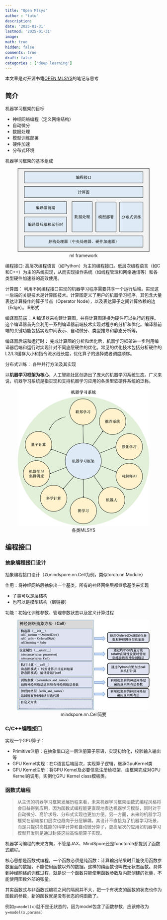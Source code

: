 ```yaml
---
title: "Open Mlsys"
author : "tutu"
description:
date: '2025-01-31'
lastmod: '2025-01-31'
image:
math: true
hidden: false
comments: true
draft: false
categories : ['deep learning']
---
```


本文章是对开源书籍[OPEN MLSYS](https://openmlsys.github.io/)的笔记与思考

## 简介

机器学习框架的目标
- 神经网络编程（定义网络结构）
- 自动微分
- 数据处理
- 模型训练部署
- 硬件加速
- 分布式环境

机器学习框架的基本组成

<figure style="text-align: center;">
    <img src="./images/ml-framework.png" width="500">
    <figcaption>ml framework</figcaption>
</figure>

编程接口: 高层次编程语言（如Python）为主的编程接口。低层次编程语言（如C和C++）为主的系统实现，从而实现操作系统（如线程管理和网络通讯等）和各类型硬件加速器的高效使用。

计算图： 利用不同编程接口实现的机器学习程序需要共享一个运行后端。实现这一后端的关键技术是计算图技术。计算图定义了用户的机器学习程序，其包含大量表达计算操作的算子节点（Operator Node），以及表达算子之间计算依赖的边（Edge）。IR形式

编译器前端： AI编译器来构建计算图，并将计算图转换为硬件可以执行的程序。这个编译器首先会利用一系列编译器前端技术实现对程序的分析和优化。编译器前端的关键功能包括实现中间表示、自动微分、类型推导和静态分析等。

编译器后端和运行时： 完成计算图的分析和优化后，机器学习框架进一步利用编译器后端和运行时实现针对不同底层硬件的优化。常见的优化技术包括分析硬件的L2/L3缓存大小和指令流水线长度，优化算子的选择或者调度顺序。

分布式训练： 各种并行方法及其实现

以**机器学习框架为核心**，人工智能社区创造出了庞大的机器学习系统生态。广义来说，机器学习系统是指实现和支持机器学习应用的各类型软硬件系统的泛称。

<figure style="text-align: center;">
    <img src="./images/mlsys.png" width="500">
    <figcaption>各类MLSYS</figcaption>
</figure>

## 编程接口

### 抽象编程接口设计

抽象编程接口设计（以mindspore.nn.Cell为例，类似torch.nn.Module）

作用：将神经网络层抽象出一个基类，所有的神经网络层都继承基类来实现
- 子类可以是层结构
- 也可以是模型结构（层链接）

功能：初始化训练参数、管理参数状态以及定义计算过程

<figure style="text-align: center;">
    <img src="./images/mindspore.nn.Cell.png" width="500">
    <figcaption>mindspore.nn.Cell简要</figcaption>
</figure>

### C/C++编程接口

实现一个GPU算子：
- Primitive注册：在抽象借口这一层注册算子原语，实现初始化，校验输入输出等
- GPU Kernel实现：在C语言后端层次，实现算子逻辑，继承GpuKernel类
- GPU Kernel注册：将GPU Kernel及必要信息注册给框架，由框架完成对GPU Kernel的调用，实例化GPU Kernel class模板类。

### 函数式编程

>从主流的机器学习框架发展历程来看，未来机器学习框架函数式编程风格将会日益得到应用，因为函数式编程能更直观地表达机器学习模型，同时对于自动微分、高阶求导、分布式实现也更加方便。另一方面，未来的机器学习框架在前端接口层次也趋向于分层解耦，其设计不直接为了机器学习场景，而是只提供高性能的科学计算和自动微分算子，更高层次的应用如机器学习模型开发则是通过封装这些高性能算子实现。

机器学习编程的未来方向，不管是JAX、MindSpore还是functorch都提到了函数式编程。

核心思想是函数式编程，一个函数必须是纯函数：计算输出结果时只能使用函数参数里面的数据，不能使用函数以外的数据。这样的纯函数也叫做无状态函数。具体到神经网络的训练过程，就是说一个函数只能使用函数参数及内部创建的张量，不能使用函数外部的张量。

其实函数式与非函数式编程之间的隔阂并不大，把一个有状态的函数的状态也作为函数的参数，新的函数就是没有状态的纯函数了。

例如`y=model(x)`就不是无状态的，因为model包含了函数参数，应该修改为`y=model(x,params)`

